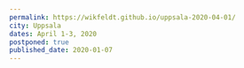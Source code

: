 ```yaml
---
permalink: https://wikfeldt.github.io/uppsala-2020-04-01/
city: Uppsala
dates: April 1-3, 2020
postponed: true
published_date: 2020-01-07
---
```

